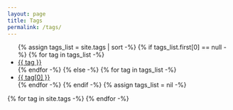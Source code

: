 ```yaml
---
layout: page
title: Tags
permalink: /tags/
---
```

<script language="javascript"> 
function toggle(id) {
    var ele = document.getElementById(id);
    var tag = document.getElementById(id + '-tag');
    if(ele.style.display == "block") {
          ele.style.display = "none";
          tag.style.filter = "invert(0%)";
    } else {
      ele.style.display = "block";
      tag.style.filter = "invert(100%)";
      window.location.hash = id;
    }
} 
</script>
<ul class="tag-cloud">
{% assign tags_list = site.tags | sort -%}
{% if tags_list.first[0] == null -%}
{% for tag in tags_list -%}
<li id="{{ tag }}-tag" style="font-size: {{ tag | last | size | times: 100 | divided_by: tags_list.size | plus: 70 }}%">
<a href="javascript:toggle('{{ tag }}');">{{ tag }}</a>
</li>
{% endfor -%}
{% else -%}
{% for tag in tags_list -%}
<li id="{{ tag[0] }}-tag" style="font-size: {{ tag | last | size | times: 100 | divided_by: tags_list.size | plus: 70 }}%">
<a href="javascript:toggle('{{ tag[0] }}');">{{ tag[0] }}</a>
</li>
{% endfor -%}
{% endif -%}
{% assign tags_list = nil -%}
</ul>
{% for tag in site.tags -%}
<div id="{{ tag[0] }}" style="display: none">
<h2 class='tag-header' id="{{ tag[0] }}">{{ tag[0] }}</h2>
<ul>
{% assign pages_list = tag[1] -%}
{% for node in pages_list -%}
{% if node.title != null -%}
{% if group == null or group == node.group -%}
{% if page.url == node.url -%}
<li class="active">
<a href="{{ site.baseurl }}{{ node.url }}" class="active">{{ node.title }}</a>
</li>
{% else -%}
<li>
{% if node.category == 'link' -%}
{% if node.links.size > 0 -%}
<a href="{{ node.links.first }}" class="external-link"></a>
{% else -%}
<a href="{{ node.external-url }}" class="external-link"></a>
{% endif -%}
{% elsif node.category == 'project' && site.github_user -%}
<a href="https://github.com/{{ site.github_user }}/{{ node.title }}" class="github-project-link"></a>
{% endif -%}
<a href="{{ site.baseurl }}{{ node.url }}">{{ node.title }}</a>
</li>
{% endif -%}
{% endif -%}
{% endif -%}
{% endfor -%}
{% assign pages_list = nil -%}
{% assign group = nil -%}
</ul>
</div>
{% endfor -%}